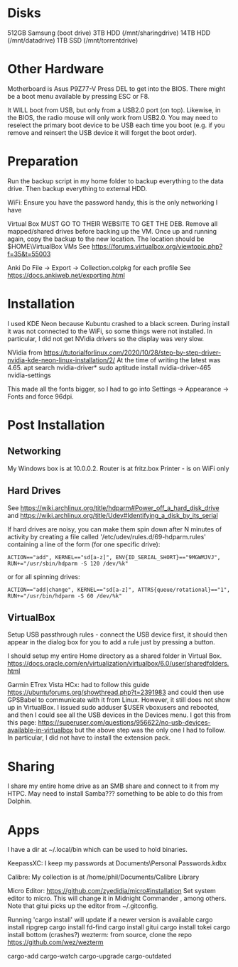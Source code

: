 # Disks
512GB Samsung (boot drive)
3TB HDD (/mnt/sharingdrive)
14TB HDD (/mnt/datadrive)
1TB SSD (/mnt/torrentdrive)

# Other Hardware
Motherboard is Asus P9Z77-V
Press DEL to get into the BIOS.
There might be a boot menu available by pressing ESC or F8.

It WILL boot from USB, but only from a USB2.0 port (on top).
Likewise, in the BIOS, the radio mouse will only work from USB2.0.
You may need to reselect the primary boot device to be USB each
time you boot (e.g. if you remove and reinsert the USB device it
will forget the boot order).


# Preparation
Run the backup script in my home folder to backup everything to the data drive.
Then backup everything to external HDD.

WiFi: Ensure you have the password handy, this is the only networking I have

Virtual Box
  MUST GO TO THEIR WEBSITE TO GET THE DEB.
  Remove all mapped/shared drives before backing up the VM.
  Once up and running again, copy the backup to the new location.
  The location should be $HOME\VirtualBox VMs
    See https://forums.virtualbox.org/viewtopic.php?f=35&t=55003

Anki
  Do File -> Export -> Collection.colpkg for each profile
  See https://docs.ankiweb.net/exporting.html


# Installation
I used KDE Neon because Kubuntu crashed to a black screen.
During install it was not connected to the WiFi, so some
things were not installed. In particular, I did not get
NVidia drivers so the display was very slow.

NVidia from https://tutorialforlinux.com/2020/10/28/step-by-step-driver-nvidia-kde-neon-linux-installation/2/
At the time of writing the latest was 4.65.
  apt search nvidia-driver*
  sudo aptitude install nvidia-driver-465 nvidia-settings

This made all the fonts bigger, so I had to go into Settings -> Appearance ->
Fonts and force 96dpi.


# Post Installation
## Networking
My Windows box is at 10.0.0.2.
Router is at fritz.box
Printer - is on WiFi only

## Hard Drives
See https://wiki.archlinux.org/title/hdparm#Power_off_a_hard_disk_drive
and https://wiki.archlinux.org/title/Udev#Identifying_a_disk_by_its_serial

If hard drives are noisy, you can make them spin down after N minutes of activity
by creating a file called '/etc/udev/rules.d/69-hdparm.rules' containing a line
of the form (for one specific drive):

    ACTION=="add", KERNEL=="sd[a-z]", ENV{ID_SERIAL_SHORT}=="9MGWMJVJ", RUN+="/usr/sbin/hdparm -S 120 /dev/%k"

or for all spinning drives:

    ACTION=="add|change", KERNEL=="sd[a-z]", ATTRS{queue/rotational}=="1", RUN+="/usr/bin/hdparm -S 60 /dev/%k"

## VirtualBox
Setup USB passthrough rules - connect the USB device first, it should then
appear in the dialog box for you to add a rule just by pressing a button.

I should setup my entire Home directory as a shared folder in Virtual Box.
https://docs.oracle.com/en/virtualization/virtualbox/6.0/user/sharedfolders.html

Garmin ETrex Vista HCx: had to follow this guide
  https://ubuntuforums.org/showthread.php?t=2391983
and could then use GPSBabel to communicate with it from Linux. However,
it still does not show up in VirtualBox. I issued
  sudo adduser $USER vboxusers
and rebooted, and then I could see all the USB devices in the Devices menu.
I got this from this page: https://superuser.com/questions/956622/no-usb-devices-available-in-virtualbox
but the above step was the only one I had to follow. In particular, I did
not have to install the extension pack.

# Sharing
I share my entire home drive as an SMB share and connect to it from my HTPC.
May need to install Samba??? something to be able to do this from Dolphin.

# Apps
I have a dir at ~/.local/bin which can be used to hold binaries.

KeepassXC: I keep my passwords at Documents\Personal Passwords.kdbx

Calibre: My collection is at /home/phil/Documents/Calibre Library

Micro Editor: https://github.com/zyedidia/micro#installation
    Set system editor to micro. This will change it in Midnight Commander
    , among others. Note that gitui picks up the editor from ~/.gitconfig.

Running 'cargo install' will update if a newer version is available
    cargo install ripgrep
    cargo install fd-find
    cargo install gitui
    cargo install tokei
    cargo install bottom (crashes?)
    wezterm: from source, clone the repo https://github.com/wez/wezterm

cargo-add
cargo-watch
cargo-upgrade
cargo-outdated

